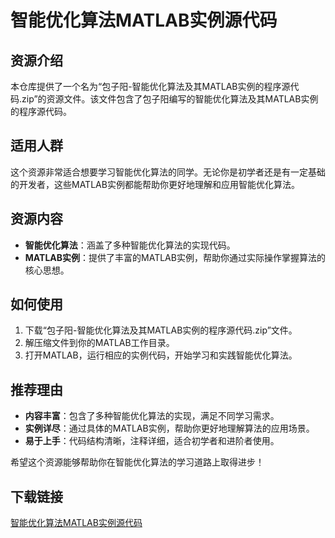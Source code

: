 # 智能优化算法MATLAB实例源代码

## 资源介绍

本仓库提供了一个名为“包子阳-智能优化算法及其MATLAB实例的程序源代码.zip”的资源文件。该文件包含了包子阳编写的智能优化算法及其MATLAB实例的程序源代码。

## 适用人群

这个资源非常适合想要学习智能优化算法的同学。无论你是初学者还是有一定基础的开发者，这些MATLAB实例都能帮助你更好地理解和应用智能优化算法。

## 资源内容

- **智能优化算法**：涵盖了多种智能优化算法的实现代码。
- **MATLAB实例**：提供了丰富的MATLAB实例，帮助你通过实际操作掌握算法的核心思想。

## 如何使用

1. 下载“包子阳-智能优化算法及其MATLAB实例的程序源代码.zip”文件。
2. 解压缩文件到你的MATLAB工作目录。
3. 打开MATLAB，运行相应的实例代码，开始学习和实践智能优化算法。

## 推荐理由

- **内容丰富**：包含了多种智能优化算法的实现，满足不同学习需求。
- **实例详尽**：通过具体的MATLAB实例，帮助你更好地理解算法的应用场景。
- **易于上手**：代码结构清晰，注释详细，适合初学者和进阶者使用。

希望这个资源能够帮助你在智能优化算法的学习道路上取得进步！

## 下载链接

[智能优化算法MATLAB实例源代码](https://pan.quark.cn/s/f0020d8e4438)